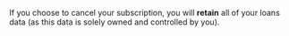 If you choose to cancel your subscription, you will __retain__ all of your loans data (as this data is solely owned and controlled by you).